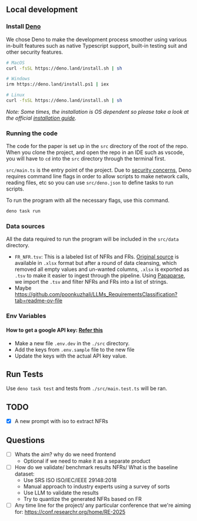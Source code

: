 ## Local development

### Install [Deno](https://deno.com/)

We chose Deno to make the development process smoother using various in-built features such as native Typescript support, built-in testing suit and other security features.

```sh
# MacOS
curl -fsSL https://deno.land/install.sh | sh
```

```sh
# Windows
irm https://deno.land/install.ps1 | iex
```

```sh
# Linux
curl -fsSL https://deno.land/install.sh | sh
```

_Note: Some times, the installation is OS dependent so please take a look at the official [installation guide](https://docs.deno.com/runtime/getting_started/installation/)._

### Running the code

The code for the paper is set up in the `src` directory of the root of the repo. When you clone the project, and open the repo in an IDE such as vscode, you will have to `cd` into the `src` directory through the terminal first.

`src/main.ts` is the entry point of the project. Due to [security concerns](https://docs.deno.com/runtime/fundamentals/security/), Deno requires command line flags in order to allow scripts to make network calls, reading files, etc so you can use `src/deno.json` to define tasks to run scripts.

To run the program with all the necessary flags, use this command.

```sh
deno task run
```

### Data sources

All the data required to run the program will be included in the `src/data` directory.

- `FR_NFR.tsv`: This is a labeled list of NFRs and FRs. [Original source](https://data.mendeley.com/datasets/4ysx9fyzv4/1) is available in `.xlsx` format but after a round of data cleansing, which removed all empty values and un-wanted columns, `.xlsx` is exported as `.tsv` to make it easier to ingest through the pipeline. Using [Papaparse](https://www.papaparse.com/), we import the `.tsv` and filter NFRs and FRs into a list of strings.
- Maybe https://github.com/poonkuzhali/LLMs_RequirementsClassification?tab=readme-ov-file

### Env Variables
#### How to get a google API key: [Refer this](https://ai.google.dev/gemini-api/docs/api-key)

- Make a new file `.env.dev` in the `./src` directory.
- Add the keys from `.env.sample` file to the new file
- Update the keys with the actual API key value.

## Run Tests
Use `deno task test` and tests from `./src/main.test.ts` will be ran.

## TODO

- [x] A new prompt with iso to extract NFRs

## Questions
- [ ] Whats the aim? why do we need frontend
  - Optional if we need to make it as a separate product
- [ ] How do we validate/ benchmark results NFRs/ What is the baseline dataset:
  - Use SRS ISO ISO/IEC/IEEE 29148:2018
  - Manual approach to industry experts using a survey of sorts
  - Use LLM to validate the results
  - Try to quantize the generated NFRs based on FR
- [ ] Any time line for the project/ any particular conference that we're aiming for: https://conf.researchr.org/home/RE-2025